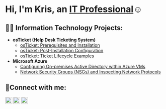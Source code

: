 <h1>Hi, I'm Kris, an <a href="([https://www.linkedin.com/in/kris-henderson-60a4a9260/])">IT Professional</a>☺</h1>

<h2>👨‍💻 Information Technology Projects:</h2>

- <b>osTicket (Help Desk Ticketing System)</b>
  - [osTicket: Prerequisites and Installation](#)
  - [osTicket: Post-Installation Configuration](#)
  - [osTicket: Ticket Lifecycle Examples](#)
- <b>Microsoft Azure</b>
  - [Configuring On-premises Active Directory within Azure VMs](#)
  - [Network Security Groups (NSGs) and Inspecting Network Protocols](#)

<h2>🤳Connect with me:</h2>

[<img align="left" alt="Kris | Twitter" width="22px" src="https://cdn.jsdelivr.net/npm/simple-icons@v3/icons/twitter.svg" />][twitter]
[<img align="left" alt="Kris | LinkedIn" width="22px" src="https://cdn.jsdelivr.net/npm/simple-icons@v3/icons/linkedin.svg" />][linkedin]
[<img align="left" alt="Kris | Instagram" width="22px" src="https://cdn.jsdelivr.net/npm/simple-icons@v3/icons/instagram.svg" />][instagram]

[twitter]: https://twitter.com/KrisTheCodeMan
[instagram]: https://www.instagram.com/kristhecodeman/
[linkedin]: https://www.linkedin.com/in/kris-henderson-60a4a9260/

